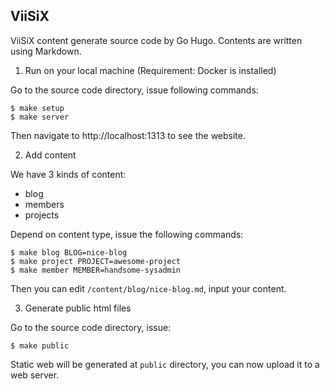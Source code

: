 ViiSiX
------

ViiSiX content generate source code by Go Hugo. Contents are written using Markdown.

1. Run on your local machine (Requirement: Docker is installed)

Go to the source code directory, issue following commands:

```
$ make setup
$ make server
```

Then navigate to http://localhost:1313 to see the website.

2. Add content

We have 3 kinds of content:

- blog
- members
- projects

Depend on content type, issue the following commands:

```
$ make blog BLOG=nice-blog
$ make project PROJECT=awesome-project
$ make member MEMBER=handsome-sysadmin
```

Then you can edit `/content/blog/nice-blog.md`, input your content.

3. Generate public html files

Go to the source code directory, issue:

```
$ make public
```

Static web will be generated at `public` directory, you can now upload it
to a web server.
